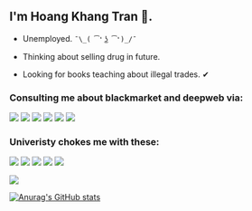 ## I'm Hoang Khang Tran 👋.

- Unemployed. `¯\_( ͡❛ ͜ʖ ͡❛)_/¯`

- Thinking about selling drug in future. 

- Looking for books teaching about illegal trades. ✔

### Consulting me about blackmarket and deepweb via:

<a href="https://www.facebook.com/hoangkhang.tran.14"><img src="https://img.icons8.com/color/48/000000/facebook.png"/></a>
<a href="#" ><img src="https://img.icons8.com/color/48/000000/instagram-new.png"/></a>
<a href="#"><img src="https://img.icons8.com/color/48/000000/youtube-play.png"/></a>
<a href="#"><img src="https://img.icons8.com/color/48/000000/twitter.png"/></a>
<a href="#"><img src="https://img.icons8.com/color/48/000000/telegram-app.png"/></a>
<a href="#"><img src="https://img.icons8.com/color/48/000000/zalo.png"/></a>

### Univeristy chokes me with these:

<div style="display:inline">
<img src="https://img.icons8.com/color/48/000000/c-plus-plus-logo.png"/>
<img src="https://img.icons8.com/color/48/000000/c-sharp-logo.png"/>
<img src="https://img.icons8.com/color/48/000000/c-programming.png"/>
<img src="https://img.icons8.com/color/48/000000/python--v1.png"/>
<img src="https://img.icons8.com/external-tal-revivo-duo-tal-revivo/50/000000/external-django-a-high-level-python-web-framework-that-encourages-rapid-development-logo-duo-tal-revivo.png"/>
</div>
<br>

![](https://komarev.com/ghpvc/?username=AlastorCreeper)

[![Anurag's GitHub stats](https://github-readme-stats.vercel.app/api?username=AlastorCreeper&show_icons=true&theme=tokyonight )](https://github.com/anuraghazra/github-readme-stats)

